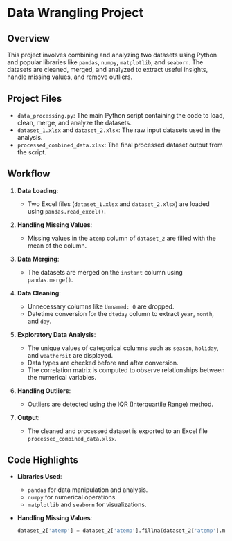 # Data Wrangling Project

## Overview

This project involves combining and analyzing two datasets using Python and popular libraries like `pandas`, `numpy`, `matplotlib`, and `seaborn`. The datasets are cleaned, merged, and analyzed to extract useful insights, handle missing values, and remove outliers.

## Project Files

- `data_processing.py`: The main Python script containing the code to load, clean, merge, and analyze the datasets.
- `dataset_1.xlsx` and `dataset_2.xlsx`: The raw input datasets used in the analysis.
- `processed_combined_data.xlsx`: The final processed dataset output from the script.

## Workflow

1. **Data Loading**:
   - Two Excel files (`dataset_1.xlsx` and `dataset_2.xlsx`) are loaded using `pandas.read_excel()`.

2. **Handling Missing Values**:
   - Missing values in the `atemp` column of `dataset_2` are filled with the mean of the column.

3. **Data Merging**:
   - The datasets are merged on the `instant` column using `pandas.merge()`.

4. **Data Cleaning**:
   - Unnecessary columns like `Unnamed: 0` are dropped.
   - Datetime conversion for the `dteday` column to extract `year`, `month`, and `day`.

5. **Exploratory Data Analysis**:
   - The unique values of categorical columns such as `season`, `holiday`, and `weathersit` are displayed.
   - Data types are checked before and after conversion.
   - The correlation matrix is computed to observe relationships between the numerical variables.

6. **Handling Outliers**:
   - Outliers are detected using the IQR (Interquartile Range) method.

7. **Output**:
   - The cleaned and processed dataset is exported to an Excel file `processed_combined_data.xlsx`.

## Code Highlights

- **Libraries Used**:
  - `pandas` for data manipulation and analysis.
  - `numpy` for numerical operations.
  - `matplotlib` and `seaborn` for visualizations.
  
- **Handling Missing Values**:
   ```python
   dataset_2['atemp'] = dataset_2['atemp'].fillna(dataset_2['atemp'].mean())

